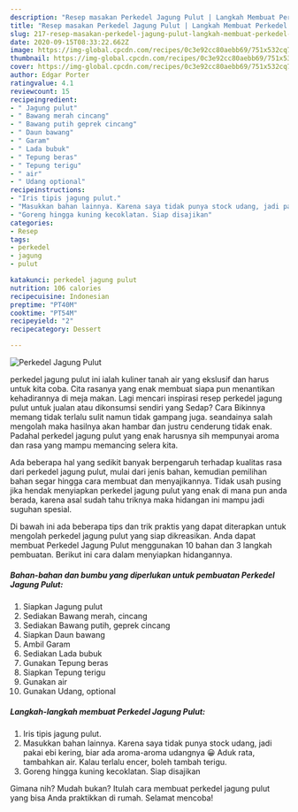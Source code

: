 ```yaml
---
description: "Resep masakan Perkedel Jagung Pulut | Langkah Membuat Perkedel Jagung Pulut Yang Lezat Sekali"
title: "Resep masakan Perkedel Jagung Pulut | Langkah Membuat Perkedel Jagung Pulut Yang Lezat Sekali"
slug: 217-resep-masakan-perkedel-jagung-pulut-langkah-membuat-perkedel-jagung-pulut-yang-lezat-sekali
date: 2020-09-15T08:33:22.662Z
image: https://img-global.cpcdn.com/recipes/0c3e92cc80aebb69/751x532cq70/perkedel-jagung-pulut-foto-resep-utama.jpg
thumbnail: https://img-global.cpcdn.com/recipes/0c3e92cc80aebb69/751x532cq70/perkedel-jagung-pulut-foto-resep-utama.jpg
cover: https://img-global.cpcdn.com/recipes/0c3e92cc80aebb69/751x532cq70/perkedel-jagung-pulut-foto-resep-utama.jpg
author: Edgar Porter
ratingvalue: 4.1
reviewcount: 15
recipeingredient:
- " Jagung pulut"
- " Bawang merah cincang"
- " Bawang putih geprek cincang"
- " Daun bawang"
- " Garam"
- " Lada bubuk"
- " Tepung beras"
- " Tepung terigu"
- " air"
- " Udang optional"
recipeinstructions:
- "Iris tipis jagung pulut."
- "Masukkan bahan lainnya. Karena saya tidak punya stock udang, jadi pakai ebi kering, biar ada aroma-aroma udangnya 😀 Aduk rata, tambahkan air. Kalau terlalu encer, boleh tambah terigu."
- "Goreng hingga kuning kecoklatan. Siap disajikan"
categories:
- Resep
tags:
- perkedel
- jagung
- pulut

katakunci: perkedel jagung pulut 
nutrition: 106 calories
recipecuisine: Indonesian
preptime: "PT40M"
cooktime: "PT54M"
recipeyield: "2"
recipecategory: Dessert

---
```



![Perkedel Jagung Pulut](https://img-global.cpcdn.com/recipes/0c3e92cc80aebb69/751x532cq70/perkedel-jagung-pulut-foto-resep-utama.jpg)


perkedel jagung pulut ini ialah kuliner tanah air yang ekslusif dan harus untuk kita coba. Cita rasanya yang enak membuat siapa pun menantikan kehadirannya di meja makan.
Lagi mencari inspirasi resep perkedel jagung pulut untuk jualan atau dikonsumsi sendiri yang Sedap? Cara Bikinnya memang tidak terlalu sulit namun tidak gampang juga. seandainya salah mengolah maka hasilnya akan hambar dan justru cenderung tidak enak. Padahal perkedel jagung pulut yang enak harusnya sih mempunyai aroma dan rasa yang mampu memancing selera kita.



Ada beberapa hal yang sedikit banyak berpengaruh terhadap kualitas rasa dari perkedel jagung pulut, mulai dari jenis bahan, kemudian pemilihan bahan segar hingga cara membuat dan menyajikannya. Tidak usah pusing jika hendak menyiapkan perkedel jagung pulut yang enak di mana pun anda berada, karena asal sudah tahu triknya maka hidangan ini mampu jadi suguhan spesial.


Di bawah ini ada beberapa tips dan trik praktis yang dapat diterapkan untuk mengolah perkedel jagung pulut yang siap dikreasikan. Anda dapat membuat Perkedel Jagung Pulut menggunakan 10 bahan dan 3 langkah pembuatan. Berikut ini cara dalam menyiapkan hidangannya.

<!--inarticleads1-->

##### Bahan-bahan dan bumbu yang diperlukan untuk pembuatan Perkedel Jagung Pulut:

1. Siapkan  Jagung pulut
1. Sediakan  Bawang merah, cincang
1. Sediakan  Bawang putih, geprek cincang
1. Siapkan  Daun bawang
1. Ambil  Garam
1. Sediakan  Lada bubuk
1. Gunakan  Tepung beras
1. Siapkan  Tepung terigu
1. Gunakan  air
1. Gunakan  Udang, optional




<!--inarticleads2-->

##### Langkah-langkah membuat Perkedel Jagung Pulut:

1. Iris tipis jagung pulut.
1. Masukkan bahan lainnya. Karena saya tidak punya stock udang, jadi pakai ebi kering, biar ada aroma-aroma udangnya 😀 Aduk rata, tambahkan air. Kalau terlalu encer, boleh tambah terigu.
1. Goreng hingga kuning kecoklatan. Siap disajikan




Gimana nih? Mudah bukan? Itulah cara membuat perkedel jagung pulut yang bisa Anda praktikkan di rumah. Selamat mencoba!

